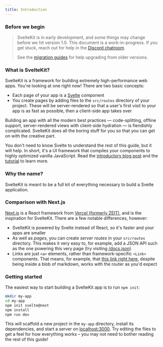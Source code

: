 ```yaml
---
title: Introduction
---
```


### Before we begin

> SvelteKit is in early development, and some things may change before we hit version 1.0. This document is a work-in-progress. If you get stuck, reach out for help in the [Discord chatroom](https://svelte.dev/chat).
>
> See the [migration guides](migrating) for help upgrading from older versions.

### What is SvelteKit?

SvelteKit is a framework for building extremely high-performance web apps. You're looking at one right now! There are two basic concepts:

* Each page of your app is a [Svelte](https://svelte.dev) component
* You create pages by adding files to the `src/routes` directory of your project. These will be server-rendered so that a user's first visit to your app is as fast as possible, then a client-side app takes over

Building an app with all the modern best practices — code-splitting, offline support, server-rendered views with client-side hydration — is fiendishly complicated. SvelteKit does all the boring stuff for you so that you can get on with the creative part.

You don't need to know Svelte to understand the rest of this guide, but it will help. In short, it's a UI framework that compiles your components to highly optimized vanilla JavaScript. Read the [introductory blog post](https://svelte.dev/blog/svelte-3-rethinking-reactivity) and the [tutorial](https://svelte.dev/tutorial) to learn more.


### Why the name?

SvelteKit is meant to be a full kit of everything necessary to build a Svelte application.


### Comparison with Next.js

[Next.js](https://github.com/zeit/next.js) is a React framework from [Vercel (formerly ZEIT)](https://vercel.com), and is the inspiration for SvelteKit. There are a few notable differences, however:

* SvelteKit is powered by Svelte instead of React, so it's faster and your apps are smaller
* As well as *pages*, you can create *server routes* in your `src/routes` directory. This makes it very easy to, for example, add a JSON API such as the one powering this very page (try visiting [/docs.json](/docs.json))
* Links are just `<a>` elements, rather than framework-specific `<Link>` components. That means, for example, that [this link right here](/), despite being inside a blob of markdown, works with the router as you'd expect


### Getting started

The easiest way to start building a SvelteKit app is to run `npm init`:

```bash
mkdir my-app
cd my-app
npm init svelte@next
npm install
npm run dev
```

This will scaffold a new project in the `my-app` directory, install its dependencies, and start a server on [localhost:3000](http://localhost:3000). Try editing the files to get a feel for how everything works – you may not need to bother reading the rest of this guide!

